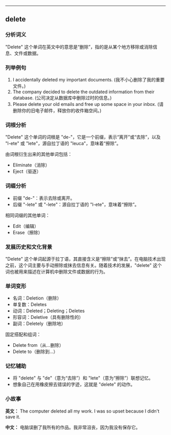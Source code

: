 
---------------
## delete
### 分析词义
"Delete" 这个单词在英文中的意思是“删除”，指的是从某个地方移除或消除信息、文件或数据。

### 列举例句
1. I accidentally deleted my important documents. (我不小心删除了我的重要文件。)
2. The company decided to delete the outdated information from their database. (公司决定从数据库中删除过时的信息。)
3. Please delete your old emails and free up some space in your inbox. (请删除你的旧电子邮件，释放你的收件箱空间。)

### 词根分析
"Delete" 这个单词的词根是 "de-"，它是一个前缀，表示“离开”或“去除”，以及 "l-ete" 或 "lete"，源自拉丁语的 "leuca"，意味着“擦除”。

由词根衍生出来的其他单词包括：
- Eliminate（消除）
- Eject（驱逐）

### 词缀分析
- 前缀 "de-"：表示去除或离开。
- 后缀 "-lete" 或 "-lete"：源自拉丁语的 "l-ete"，意味着“擦除”。

相同词缀的其他单词：
- Edit（编辑）
- Erase（擦除）

### 发展历史和文化背景
"Delete" 这个单词起源于拉丁语，其直接含义是“擦除”或“抹去”。在电脑技术出现之前，这个词主要与手动擦除或抹去信息有关。随着技术的发展，"delete" 这个词也被用来描述在计算机中删除文件或数据的行为。

### 单词变形
- 名词：Deletion（删除）
- 单复数：Deletes
- 动词：Deleted；Deleting；Deletes
- 形容词：Deletive（具有删除性的）
- 副词：Deletely（删除地）

固定搭配和组词：
- Delete from（从...删除）
- Delete to（删除到...）

### 记忆辅助
- 将 "delete" 与 "de"（意为“去除”）和 "lete"（意为“擦除”）联想记忆。
- 想象自己在用橡皮擦去错误的字迹，这就是 "delete" 的动作。

### 小故事
**英文：**
The computer deleted all my work. I was so upset because I didn't save it.

**中文：**
电脑误删了我所有的作品。我非常沮丧，因为我没有保存它。


